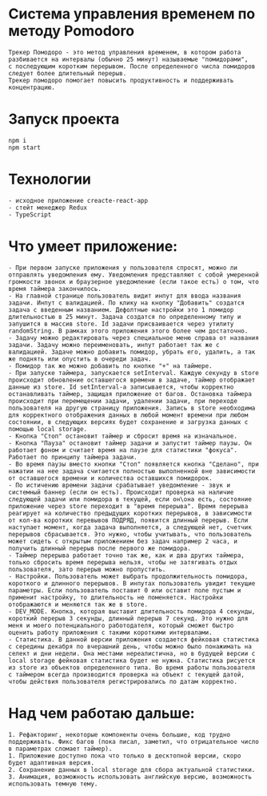 # Система управления временем по методу Pomodoro
    Трекер Помодоро - это метод управления временем, в котором работа разбивается на интервалы (обычно 25 минут) называемые "помидорами", 
    с последующим коротким перерывом. После определенного числа помидоров следует более длительный перерыв. 
    Трекер помодоро помогает повысить продуктивность и поддерживать концентрацию.
# Запуск проекта
    npm i
    npm start
# Технологии
    - исходное приложение creacte-react-app
    - стейт менеджер Redux
    - TypeScript
# Что умеет приложение:
    - При первом запуске приложения у пользователя спросят, можно ли отправлять уведомления ему. Уведомления представляют с собой умеренной громкости звонок и браузерное уведомление (если такое есть) о том, что время таймера закончилось.
    - На главной странице пользователь видит инпут для ввода названия задачи. Инпут с валидацией. По клику на кнопку "Добавить" создатся задача с введенным названием. Дефолтные настройки это 1 помидор длительностью в 25 минут. Задача создатся по определенному типу и запушится в массив store. Id задачи присваивается через утилиту randomString. В рамках этого приложения этого более чем достаточно.
    - Задачу можно редактировать через специальное меню справа от названия задачи. Задачу можно переименовать, инпут работает так же с валидацией. Задаче можно добавить помидор, убрать его, удалить, а так же поднять или опустить в очереди задач.
    - Помидор так же можно добавить по кнопке "+" на таймере.
    - При запуске таймера, запускается setInterval. Каждую секунду в store происходит обновление оставшегося времени в задаче, таймер отображает данные из store. Id setInterval-а записывается, чтобы корректно останавливать таймер, защищая приложение от багов. Остановка таймера происходит при перемещении задачи, удалении задачи, при переходе пользователя на другую страницу приложения. Запись в store необходима для корректного отображения данных в любой момент времени при любом состоянии, в следующих версиях будет сохранение и загрузка данных с помощью local storage.
    - Кнопка "Стоп" остановит таймер и сбросит время на изначальное.
    - Кнопка "Пауза" остановит таймер задачи и запустит таймер паузы. Он работает фоном и считает время на паузе для статистики "фокуса". Работает по принципу таймера задачи.
    - Во время паузы вместо кнопки "Стоп" появляется кнопка "Сделано", при нажатии на нее задача считается полностью выполненной вне зависимости от оставшегося времени и количества оставшихся помидорок.
    - По истичению времени задачи срабатывает уведомление - звук и системный баннер (если он есть). Происходит проверка на наличие следующей задачи или помидора в текущей, если он\она есть, состояние приложение через store переходит в "время перерыва". Время перерыва реагирует на количество предыдущих коротких перерывов, в зависимости от кол-ва коротких перевывов ПОДРЯД, появится длинный перерыв. Если наступает момент, когда задача выполняется, а следующей нет, счетчик перерывов сбрасывается. Это нужно, чтобы учитывать, что пользователь может сидеть с открытым приложением без задач например 2 часа, и получить длинный перерыв после первого же помидора.
    - Таймер перерыва работает точно так же, как и два других таймера, только сбросить время перерыва нельзя, чтобы не затягивать отдых пользователя, зато перерыв можно пропустить.
    - Настройки. Пользователь может выбрать продолжительность помидора, короткого и длинного перерывов. В инпутах пользователь увидит текущие параметры. Если пользователь поставит 0 или оставит поле пустым и применит настройку, то длительность не поменяется. Настройки отображаются и меняются так же в store.
    - DEV_MODE. Кнопка, которая выставит длительность помидора 4 секунды, короткий перерыв 3 секунды, длинный перерыв 7 секунд. Это нужно для меня и моего потенциального работодателя, который сможет быстро оценить работу приложения с такими короткими интервалами.
    - Статистика. В данной версии приложения создается фейковая статистика с середины декабря по вчерашний день, чтобы можно было понажимать на селект и дни недели. Она местами нереалистична, но в будущей версии с local storage фейковая статистика будет не нужна. Статистика рисуется из store из объектов определенного типа. Во время работы пользователя с таймером всегда производится проверка на объект с текущей датой, чтобы действия пользователя регистрировались по датам корректно.
# Над чем работаю дальше:
    1. Рефакторинг, некоторые компоненты очень большие, код трудно поддерживать. Фикс багов (пока писал, заметил, что отрицательное число в параметрах сломает таймер).
    1. Приложение доступно пока что только в десктопной версии, скоро будет адаптивная версия.
    2. Сохранение данных в local storage для сбора актуальной статистики.
    3. Анимация, возможность использовать английскую версию, возможность использовать темную тему.
